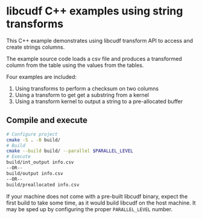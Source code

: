 # libcudf C++ examples using string transforms

This C++ example demonstrates using libcudf transform API to access and create
strings columns.

The example source code loads a csv file and produces a transformed column from the table using the values from the tables.

Four examples are included:
1. Using transforms to perform a checksum on two columns
2. Using a transform to get get a substring from a kernel
3. Using a transform kernel to output a string to a pre-allocated buffer


## Compile and execute

```bash
# Configure project
cmake -S . -B build/
# Build
cmake --build build/ --parallel $PARALLEL_LEVEL
# Execute
build/int_output info.csv
--OR--
build/output info.csv
--OR--
build/preallocated info.csv
```

If your machine does not come with a pre-built libcudf binary, expect the
first build to take some time, as it would build libcudf on the host machine.
It may be sped up by configuring the proper `PARALLEL_LEVEL` number.
